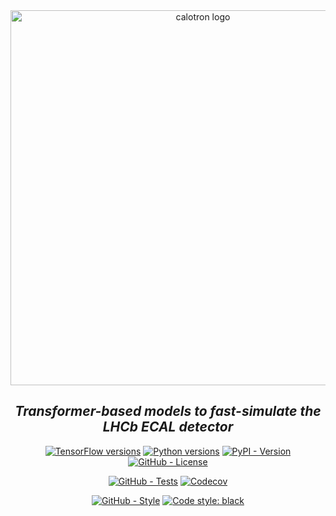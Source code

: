 <div align="center">
  <img alt="calotron logo" src="https://raw.githubusercontent.com/mbarbetti/calotron/main/.github/images/calotron-logo.png" width="600"/>
</div>

<h2 align="center">
  <em>Transformer-based models to fast-simulate the LHCb ECAL detector</em>
</h2>

<p align="center">
  <a href="https://www.tensorflow.org/versions"><img alt="TensorFlow versions" src="https://img.shields.io/badge/tensorflow-2.10–2.11-f57000?style=flat"></a>
  <a href="https://www.python.org"><img alt="Python versions" src="https://img.shields.io/badge/python-3.7–3.10-blue?style=flat"></a>
  <a href="https://pypi.python.org/pypi/calotron"><img alt="PyPI - Version" src="https://img.shields.io/pypi/v/calotron"></a>
  <a href="https://www.gnu.org/licenses/gpl-3.0.html"><img alt="GitHub - License" src="https://img.shields.io/github/license/mbarbetti/calotron"></a>
</p>

<p align="center">
  <a href="https://github.com/mbarbetti/calotron/actions/workflows/tests.yml"><img alt="GitHub - Tests" src="https://github.com/mbarbetti/calotron/actions/workflows/tests.yml/badge.svg?branch=main"></a>
  <a href="https://codecov.io/gh/mbarbetti/calotron"><img alt="Codecov" src="https://codecov.io/gh/mbarbetti/calotron/branch/main/graph/badge.svg?token=DRG8BWC9RR"></a>
</p>

<p align="center">
  <a href="https://github.com/mbarbetti/calotron/actions/workflows/style.yml"><img alt="GitHub - Style" src="https://github.com/mbarbetti/calotron/actions/workflows/style.yml/badge.svg?branch=main"></a>
  <a href="https://github.com/psf/black"><img alt="Code style: black" src="https://img.shields.io/badge/code%20style-black-000000.svg"></a>
</p>
